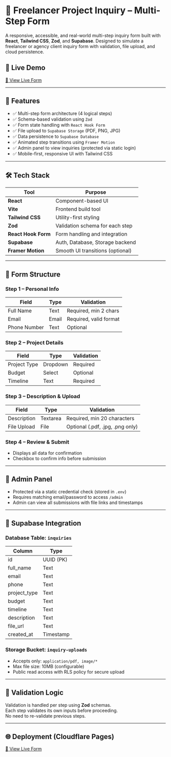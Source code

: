 # 🚀 Freelancer Project Inquiry – Multi-Step Form

A responsive, accessible, and real-world multi-step inquiry form built with **React**, **Tailwind CSS**, **Zod**, and **Supabase**. Designed to simulate a freelancer or agency client inquiry form with validation, file upload, and cloud persistence.

## 📸 Live Demo

[🔗 View Live Form](https://freelacer-inquiry-form.pages.dev)

---

## 🧩 Features

- ✅ Multi-step form architecture (4 logical steps)
- ✅ Schema-based validation using `Zod`
- ✅ Form state handling with `React Hook Form`
- ✅ File upload to `Supabase Storage` (PDF, PNG, JPG)
- ✅ Data persistence to `Supabase Database`
- ✅ Animated step transitions using `Framer Motion`
- ✅ Admin panel to view inquiries (protected via static login)
- ✅ Mobile-first, responsive UI with Tailwind CSS

---

## 🛠️ Tech Stack

| Tool            | Purpose                            |
|-----------------|-------------------------------------|
| **React**       | Component-based UI                 |
| **Vite**        | Frontend build tool                |
| **Tailwind CSS**| Utility-first styling              |
| **Zod**         | Validation schema for each step    |
| **React Hook Form** | Form handling and integration |
| **Supabase**    | Auth, Database, Storage backend    |
| **Framer Motion** | Smooth UI transitions (optional) |

---

## 🔗 Form Structure

### Step 1 – Personal Info
| Field        | Type    | Validation             |
|--------------|---------|------------------------|
| Full Name    | Text    | Required, min 2 chars  |
| Email        | Email   | Required, valid format |
| Phone Number | Text    | Optional               |

### Step 2 – Project Details
| Field        | Type    | Validation             |
|--------------|---------|------------------------|
| Project Type | Dropdown| Required               |
| Budget       | Select  | Optional               |
| Timeline     | Text    | Required               |

### Step 3 – Description & Upload
| Field        | Type    | Validation                      |
|--------------|---------|---------------------------------|
| Description  | Textarea| Required, min 20 characters     |
| File Upload  | File    | Optional (.pdf, .jpg, .png only)|

### Step 4 – Review & Submit
- Displays all data for confirmation
- Checkbox to confirm info before submission

---

## 🔐 Admin Panel

- Protected via a static credential check (stored in `.env`)
- Requires matching email/password to access `/admin`
- Admin can view all submissions with file links and timestamps

---

## 💾 Supabase Integration

### Database Table: `inquiries`

| Column        | Type      |
|---------------|-----------|
| id            | UUID (PK) |
| full_name     | Text      |
| email         | Text      |
| phone         | Text      |
| project_type  | Text      |
| budget        | Text      |
| timeline      | Text      |
| description   | Text      |
| file_url      | Text      |
| created_at    | Timestamp |

### Storage Bucket: `inquiry-uploads`

- Accepts only: `application/pdf, image/*`
- Max file size: 10MB (configurable)
- Public read access with RLS policy for secure upload

---

## 🧪 Validation Logic

Validation is handled per step using **Zod** schemas.  
Each step validates its own inputs before proceeding.  
No need to re-validate previous steps.

---

## 🌐 Deployment (Cloudflare Pages)
[🔗 View Live Form](https://freelacer-inquiry-form.pages.dev)
